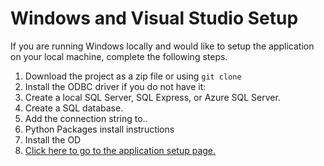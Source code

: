 
# Windows and Visual Studio Setup
If you are running Windows locally and would like to setup the application on your local machine, complete the following steps. 

1. Download the project as a zip file or using `git clone` 
2. Install the ODBC driver if you do not have it:  
3. Create a local SQL Server, SQL Express, or Azure SQL Server.
4. Create a SQL database. 
5. Add the connection string to.. 
6. Python Packages install instructions 
7. Install the OD
8. [Click here to go to the application setup page.](https://github.com/razi-rais/eth-wikipedia-changetracker/blob/master/Documentation/Windows.md)
